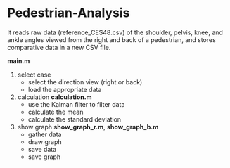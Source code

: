 # Pedestrian-Analysis
It reads raw data (reference_CES48.csv) of the shoulder, pelvis, knee, and ankle angles viewed from the right and back of a pedestrian, and stores comparative data in a new CSV file.

**main.m**
1. select case
   - select the direction view (right or back)
   - load the appropriate data
2. calculation **calculation.m**
   - use the Kalman filter to filter data
   - calculate the mean
   - calculate the standard deviation
3. show graph **show_graph_r.m**, **show_graph_b.m**
   - gather data
   - draw graph
   - save data
   - save graph
